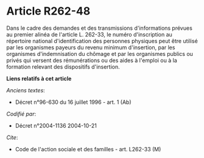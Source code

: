 # Article R262-48

Dans le cadre des demandes et des transmissions d'informations prévues au premier alinéa de l'article L. 262-33, le numéro
d'inscription au répertoire national d'identification des personnes physiques peut être utilisé par les organismes payeurs du
revenu minimum d'insertion, par les organismes d'indemnisation du chômage et par les organismes publics ou privés qui versent
des rémunérations ou des aides à l'emploi ou à la formation relevant des dispositifs d'insertion.

**Liens relatifs à cet article**

_Anciens textes_:

  - Décret n°96-630 du 16 juillet 1996 - art. 1 (Ab)

_Codifié par_:

  - Décret n°2004-1136 2004-10-21

_Cite_:

  - Code de l'action sociale et des familles - art. L262-33 (M)
